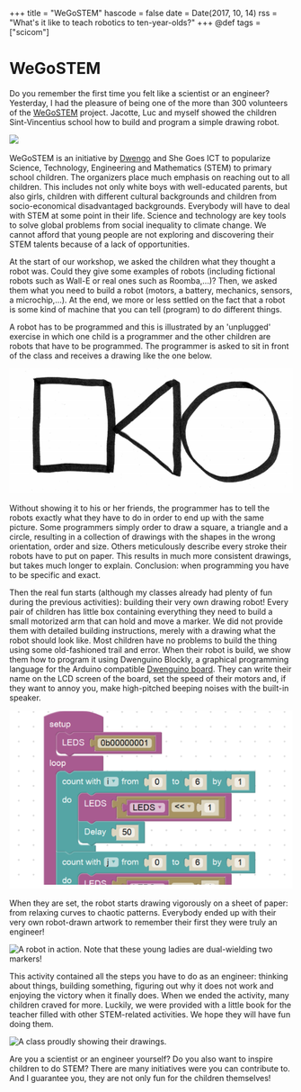 +++
title = "WeGoSTEM"
hascode = false
date = Date(2017, 10, 14)
rss = "What's it like to teach robotics to ten-year-olds?"
+++
@def tags = ["scicom"]

# WeGoSTEM

Do you remember the first time you felt like a scientist or an engineer? Yesterday, I had the pleasure of being one of the more than 300 volunteers of the [WeGoSTEM](http://www.wegostem.be/) project. Jacotte, Luc and myself showed the children Sint-Vincentius school how to build and program a simple drawing robot.

![](https://pbs.twimg.com/media/DMB5ROkW4AAXoYf.jpg)

WeGoSTEM is an initiative by [Dwengo](http://dwengo.org/) and She Goes ICT to popularize Science, Technology, Engineering and Mathematics (STEM) to primary school children. The organizers place much emphasis on reaching out to all children. This includes not only white boys with well-educated parents, but also girls, children with different cultural backgrounds and children from socio-economical disadvantaged backgrounds. Everybody will have to deal with STEM at some point in their life. Science and technology are key tools to solve global problems from social inequality to climate change. We cannot afford that young people are not exploring and discovering their STEM talents because of a lack of opportunities.

At the start of our workshop, we asked the children what they thought a robot was. Could they give some examples of robots (including fictional robots such as Wall-E or real ones such as Roomba,...)? Then, we asked them what you need to build a robot (motors, a battery, mechanics, sensors, a microchip,...). At the end, we more or less settled on the fact that a robot is some kind of machine that you can tell (program) to do different things.

A robot has to be programmed and this is illustrated by an 'unplugged' exercise in which one child is a programmer and the other children are robots that have to be programmed. The programmer is asked to sit in front of the class and receives a drawing like the one below.

![Selfie of Luc, Jacotte and myself with all our first class.](/images/2017-10-14-WeGoSTEM/CSunplugged.png)

Without showing it to his or her friends, the programmer has to tell the robots exactly what they have to do in order to end up with the same picture. Some programmers simply order to draw a square, a triangle and a circle, resulting in a collection of drawings with the shapes in the wrong orientation, order and size. Others meticulously describe every stroke their robots have to put on paper. This results in much more consistent drawings, but takes much longer to explain. Conclusion: when programming you have to be specific and exact.

Then the real fun starts (although my classes already had plenty of fun during the previous activities): building their very own drawing robot! Every pair of children has little box containing everything they need to build a small motorized arm that can hold and move a marker. We did not provide them with detailed building instructions, merely with a drawing what the robot should look like. Most children have no problems to build the thing using some old-fashioned trail and error. When their robot is build, we show them how to program it using Dwenguino Blockly, a graphical programming language for the Arduino compatible [Dwenguino board](http://dwengo.org/tutorials/dwenguino). They can write their name on the LCD screen of the board, set the speed of their motors and, if they want to annoy you, make high-pitched beeping noises with the built-in speaker.

![We use Dwenguino Blockly to program a robot by putting blocks in the right order.](/images/2017-10-14-WeGoSTEM/Dwenguino.png)

When they are set, the robot starts drawing vigorously on a sheet of paper: from relaxing curves to chaotic patterns. Everybody ended up with their very own robot-drawn artwork to remember their first they were truly an engineer!

![A robot in action. Note that these young ladies are dual-wielding two markers!](https://pbs.twimg.com/media/DMB5TPkWAAAcQsG.jpg)

This activity contained all the steps you have to do as an engineer: thinking about things, building something, figuring out why it does not work and enjoying the victory when it finally does. When we ended the activity, many children craved for more. Luckily, we were provided with a little book for the teacher filled with other STEM-related activities. We hope they will have fun doing them.

![A class proudly showing their drawings.](https://pbs.twimg.com/media/DMB5VlLWAAIfaMV.jpg)

Are you a scientist or an engineer yourself? Do you also want to inspire children to do STEM? There are many initiatives were you can contribute to. And I guarantee you, they are not only fun for the children themselves!
